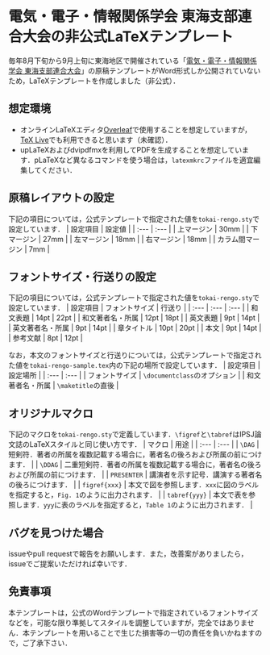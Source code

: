 # 電気・電子・情報関係学会 東海支部連合大会の非公式LaTeXテンプレート

毎年8月下旬から9月上旬に東海地区で開催されている「[電気・電子・情報関係学会 東海支部連合大会](https://www.tokai-rengo.jp/)」の原稿テンプレートがWord形式しか公開されていないため，LaTeXテンプレートを作成しました（非公式）．

## 想定環境
- オンラインLaTeXエディタ[Overleaf](https://ja.overleaf.com/)で使用することを想定していますが，[TeX Live](https://texwiki.texjp.org/?TeX%20Live)でも利用できると思います（未確認）．
- upLaTeXおよびdvipdfmxを利用してPDFを生成することを想定しています．pLaTeXなど異なるコマンドを使う場合は，`latexmkrc`ファイルを適宜編集してください．

## 原稿レイアウトの設定
下記の項目については，公式テンプレートで指定された値を`tokai-rengo.sty`で設定しています．
| 設定項目 | 設定値 |
| :--- | :--- |
| 上マージン | 30mm |
| 下マージン | 27mm |
| 左マージン | 18mm |
| 右マージン | 18mm |
| カラム間マージン | 7mm |

## フォントサイズ・行送りの設定
下記の項目については，公式テンプレートで指定された値を`tokai-rengo.sty`で設定しています．
| 設定項目 | フォントサイズ | 行送り |
| :--- | :--- | :--- |
| 和文表題 | 14pt | 22pt |
| 和文著者名・所属 | 12pt | 18pt |
| 英文表題 | 9pt | 14pt |
| 英文著者名・所属 | 9pt | 14pt |
| 章タイトル | 10pt | 20pt |
| 本文 | 9pt | 14pt |
| 参考文献 | 8pt | 12pt |

なお，本文のフォントサイズと行送りについては，公式テンプレートで指定された値を`tokai-rengo-sample.tex`内の下記の場所で設定しています．
| 設定項目 | 設定場所 |
| :--- | :--- |
| フォントサイズ | `\documentclass`のオプション |
| 和文著者名・所属 | `\maketitle`の直後 |

## オリジナルマクロ
下記のマクロを`tokai-rengo.sty`で定義しています．`\figref`と`\tabref`はIPSJ論文誌のLaTeXスタイルと同じ使い方です．
| マクロ | 用途 |
| :--- | :--- |
| `\DAG` | 短剣符．著者の所属を複数記載する場合に，著者名の後ろおよび所属の前につけます． |
| `\DDAG` | 二重短剣符．著者の所属を複数記載する場合に，著者名の後ろおよび所属の前につけます． |
| `PRESENTER` | 講演者を示す記号．講演する著者名の後ろにつけます． |
| `figref{xxx}` | 本文で図を参照します．`xxx`に図のラベルを指定すると，`Fig. 1`のように出力されます． |
| `tabref{yyy}` | 本文で表を参照します．`yyy`に表のラベルを指定すると，`Table 1`のように出力されます． |

## バグを見つけた場合
issueやpull requestで報告をお願いします．また，改善案がありましたら，issueでご提案いただければ幸いです．

## 免責事項
本テンプレートは，公式のWordテンプレートで指定されているフォントサイズなどを，可能な限り準拠してスタイルを調整していますが，完全ではありません．本テンプレートを用いることで生じた損害等の一切の責任を負いかねますので，ご了承下さい．